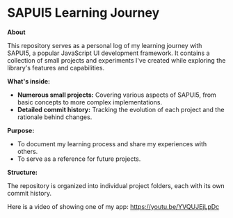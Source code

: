 # SAPUI5 Learning Journey

**About**

This repository serves as a personal log of my learning journey with SAPUI5, a popular JavaScript UI development framework. It contains a collection of small projects and experiments I've created while exploring the library's features and capabilities. 

**What's inside:**

* **Numerous small projects:** Covering various aspects of SAPUI5, from basic concepts to more complex implementations.
* **Detailed commit history:** Tracking the evolution of each project and the rationale behind changes.

**Purpose:**
* To document my learning process and share my experiences with others.
* To serve as a reference for future projects.

**Structure:**

The repository is organized into individual project folders, each with its own commit history. 

Here is a video of showing one of my app:
https://youtu.be/YVQUJEjLpDc
